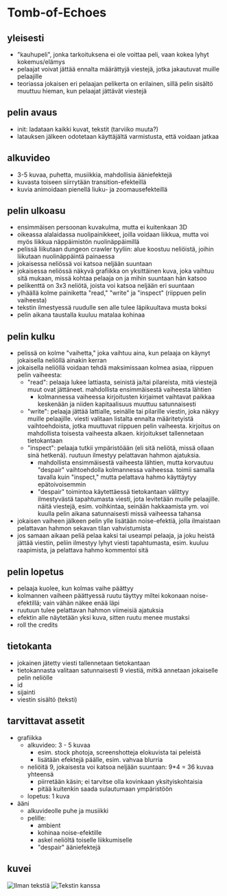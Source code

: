 # Tomb-of-Echoes

## yleisesti
- "kauhupeli", jonka tarkoituksena ei ole voittaa peli, vaan kokea lyhyt kokemus/elämys
- pelaajat voivat jättää ennalta määrättyjä viestejä, jotka jakautuvat muille pelaajille
- teoriassa jokaisen eri pelaajan pelikerta on erilainen, sillä pelin sisältö muuttuu hieman, kun pelaajat jättävät viestejä

## pelin avaus
- init: ladataan kaikki kuvat, tekstit (tarviiko muuta?)
- latauksen jälkeen odotetaan käyttäjältä varmistusta, että voidaan jatkaa

## alkuvideo
- 3-5 kuvaa, puhetta, musiikkia, mahdollisia ääniefektejä
- kuvasta toiseen siirrytään transition-efekteillä
- kuvia animoidaan pienellä liuku- ja zoomausefekteillä

## pelin ulkoasu
- ensimmäisen persoonan kuvakulma, mutta ei kuitenkaan 3D
- oikeassa alalaidassa nuolipainikkeet, joilla voidaan liikkua, mutta voi myös liikkua näppäimistön nuolinäppäimillä
- pelissä liikutaan dungeon crawler tyyliin: alue koostuu neliöistä, joihin liikutaan nuolinäppäintä painaessa
- jokaisessa neliössä voi katsoa neljään suuntaan
- jokaisessa neliössä näkyvä grafiikka on yksittäinen kuva, joka vaihtuu sitä mukaan, missä kohtaa pelaaja on ja mihin suuntaan hän katsoo
- pelikenttä on 3x3 neliötä, joista voi katsoa neljään eri suuntaan
- ylhäällä kolme painiketta "read," "write" ja "inspect" (riippuen pelin vaiheesta)
- tekstin ilmestyessä ruudulle sen alle tulee läpikuultava musta boksi
- pelin aikana taustalla kuuluu matalaa kohinaa

## pelin kulku
- pelissä on kolme "vaihetta," joka vaihtuu aina, kun pelaaja on käynyt jokaisella neliöllä ainakin kerran
- jokaisella neliöllä voidaan tehdä maksimissaan kolmea asiaa, riippuen pelin vaiheesta:
	- "read": pelaaja lukee lattiasta, seinistä ja/tai pilareista, mitä viestejä muut ovat jättäneet. mahdollista ensimmäisestä vaiheesta lähtien
		- kolmannessa vaiheessa kirjoitusten kirjaimet vaihtavat paikkaa keskenään ja niiden kapitaalisuus muuttuu satunnaisesti
	- "write": pelaaja jättää lattialle, seinälle tai pilarille viestin, joka näkyy muille pelaajille. viesti valitaan listalta ennalta määritetyistä vaihtoehdoista, jotka muuttuvat riippuen pelin vaiheesta. kirjoitus on mahdollista toisesta vaiheesta alkaen. kirjoitukset tallennetaan tietokantaan
	- "inspect": pelaaja tutkii ympäristöään (eli sitä neliötä, missä ollaan sinä hetkenä). ruutuun ilmestyy pelattavan hahmon ajatuksia.
		- mahdollista ensimmäisestä vaiheesta lähtien, mutta korvautuu "despair" vaihtoehdolla kolmannessa vaiheessa. toimii samalla tavalla kuin "inspect," mutta pelattava hahmo käyttäytyy epätoivoisemmin
		- "despair" toimintoa käytettäessä tietokantaan välittyy ilmestyvästä tapahtumasta viesti, jota levitetään muille pelaajille. näitä viestejä, esim. voihkintaa, seinään hakkaamista ym. voi kuulla pelin aikana satunnaisesti missä vaiheessa tahansa
- jokaisen vaiheen jälkeen pelin ylle lisätään noise-efektiä, jolla ilmaistaan pelattavan hahmon sekavan tilan vahvistumista
- jos samaan aikaan peliä pelaa kaksi tai useampi pelaaja, ja joku heistä jättää viestin, peliin ilmestyy lyhyt viesti tapahtumasta, esim. kuuluu raapimista, ja pelattava hahmo kommentoi sitä

## pelin lopetus
- pelaaja kuolee, kun kolmas vaihe päättyy
- kolmannen vaiheen päättyessä ruutu täyttyy miltei kokonaan noise-efektillä; vain vähän näkee enää läpi
- ruutuun tulee pelattavan hahmon viimeisiä ajatuksia
- efektin alle näytetään yksi kuva, sitten ruutu menee mustaksi
- roll the credits

## tietokanta
- jokainen jätetty viesti tallennetaan tietokantaan
- tietokannasta valitaan satunnaisesti 9 viestiä, mitkä annetaan jokaiselle pelin neliölle
- id
- sijainti
- viestin sisältö (teksti)

## tarvittavat assetit
- grafiikka
	- alkuvideo: 3 - 5 kuvaa
		- esim. stock photoja, screenshotteja elokuvista tai peleistä
		- lisätään efektejä päälle, esim. vahvaa blurria
	- neliöitä 9, jokaisesta voi katsoa neljään suuntaan: 9*4 = 36 kuvaa yhteensä
		- piirretään käsin; ei tarvitse olla kovinkaan yksityiskohtaisia
		- pitää kuitenkin saada sulautumaan ympäristöön
	- lopetus: 1 kuva
- ääni
	- alkuvideolle puhe ja musiikki
	- pelille:
		- ambient
		- kohinaa noise-efektille
		- askel neliöltä toiselle liikkumiselle
		- "despair" ääniefektejä

## kuvei
![Ilman tekstiä](https://student.labranet.jamk.fi/~L4929/ttms0500/ht/view_notext.png)
![Tekstin kanssa](https://student.labranet.jamk.fi/~L4929/ttms0500/ht/view.png)

